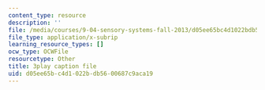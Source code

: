 ```yaml
---
content_type: resource
description: ''
file: /media/courses/9-04-sensory-systems-fall-2013/d05ee65bc4d1022bdb5600687c9aca19_jdiy_lV2xno.srt
file_type: application/x-subrip
learning_resource_types: []
ocw_type: OCWFile
resourcetype: Other
title: 3play caption file
uid: d05ee65b-c4d1-022b-db56-00687c9aca19
---
```

